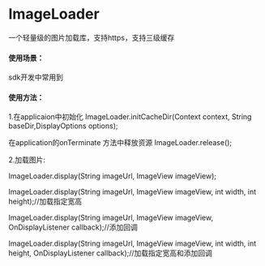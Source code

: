 # ImageLoader
一个轻量级的图片加载库，支持https，支持三级缓存

#### 使用场景：
sdk开发中常用到

#### 使用方法：
1.在applicaion中初始化  ImageLoader.initCacheDir(Context context, String baseDir,DisplayOptions options);

  在application的onTerminate 方法中释放资源 ImageLoader.release();

2.加载图片:

ImageLoader.display(String imageUrl, ImageView imageView);

ImageLoader.display(String imageUrl, ImageView imageView, int width, int height);//加载指定宽高

ImageLoader.display(String imageUrl, ImageView imageView, OnDisplayListener callback);//添加回调

ImageLoader.display(String imageUrl, ImageView imageView, int width, int height, OnDisplayListener callback);//加载指定宽高和添加回调